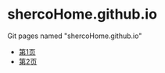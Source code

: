 # shercoHome.github.io
Git pages named "shercoHome.github.io"

* [第1页](https://shercohome.github.io/1.md)
* [第2页](https://shercohome.github.io/2.md)

